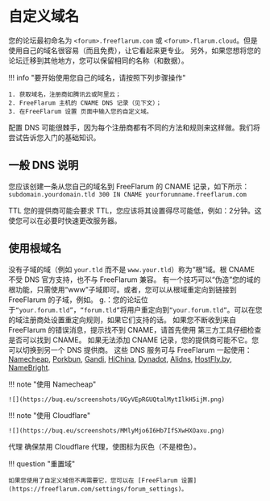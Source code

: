 # 自定义域名

您的论坛最初命名为 `<forum>.freeflarum.com` 或 `<forum>.flarum.cloud`。但是使用自己的域名很容易（而且免费），让它看起来更专业。
另外，如果您想将您的论坛迁移到其他地方，您可以保留相同的名称（和数据）。

!!! info "要开始使用您自己的域名，请按照下列步骤操作"

    1. 获取域名，注册商如腾讯云或阿里云；
    2. FreeFlarum 主机的 CNAME DNS 记录（见下文）；
    3. 在FreeFlarum 设置 页面中输入您的自定义域。

配置 DNS 可能很棘手，因为每个注册商都有不同的方法和规则来这样做。我们将尝试告诉您入门的基础知识。

## 一般 DNS 说明

您应该创建一条从您自己的域名到 FreeFlarum 的 CNAME 记录，如下所示： `subdomain.yourdomain.tld 300 IN CNAME yourforumname.freeflarum.com`

TTL 您的提供商可能会要求 TTL，您应该将其设置得尽可能低，例如：2分钟。这使您可以在必要时快速更改服务器。

## 使用根域名

没有子域的域（例如 `your.tld` 而不是 `www.your.tld`）称为“根”域。根 CNAME 不受 DNS 官方支持，也不与 FreeFlarum 兼容。
有一个技巧可以“伪造”您的域的根功能，只需使用“www”子域即可。或者，您可以从根域重定向到链接到 FreeFlarum 的子域，例如。 g.：您的论坛位于`“your.forum.tld”`，`“forum.tld”`将用户重定向到`“your.forum.tld”`。可以在您的域注册商处设置重定向规则，如果它们支持的话。
如果您不断收到来自 FreeFlarum 的错误消息，提示找不到 CNAME，请首先使用 第三方工具仔细检查是否可以找到 CNAME。
如果无法添加 CNAME 记录，您的提供商可能不它。您可以切换到另一个 DNS 提供商。 这些 DNS 服务可与 FreeFlarum 一起使用：[Namecheap](https://www.namecheap.com), [Porkbun](https://porkbun.com), [Gandi](https://www.gandi.net), [HiChina](https://www.hichina.com), [Dynadot](https://www.dynadot.com), [Alidns](https://www.alidns.com), [HostFly.by](https://hostfly.by), [NameBright](https://www.namebright.com).

!!! note "使用 Namecheap"

    ![](https://buq.eu/screenshots/UGyVEpRGUQtalMytIlkH5ijM.png)

!!! note "使用 Cloudflare"

    ![](https://buq.eu/screenshots/MMlyMjo6I6Hb7IfSXwHXOaxu.png)

代理 确保禁用 Cloudflare 代理，使图标为灰色（不是橙色）。

!!! question "重置域"

    如果您使用了自定义域但不再需要它，您可以在 [FreeFlarum 设置](https://freeflarum.com/settings/forum_settings)。 
